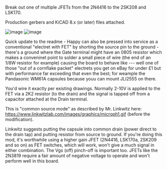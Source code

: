 Break out one of multiple JFETs from the 2N4416 to the 2SK208 and LSK170.

Production gerbers and KiCAD 8.x (or later) files attached. 

![image](https://github.com/user-attachments/assets/6ca5398a-6c80-417e-936c-5a5df1fa58a4)
![image](https://github.com/user-attachments/assets/837431be-d6cc-4f81-910f-0d1f8e1b941b)

Quick update to the readme - Happy can also be pressed into service as a conventional "electret with FET" by shorting the source pin to the ground - there's a ground where the Gate terminal might have an 0805 resistor which makes a conveninet point to solder a small piece of wire (the end of an 1/8W resistor for example) causing the board to behave like --- well one of those "out of a cornflake packet" electrets you get on eBay for under £1 but with performance far exceeding that even the best; for weample the Pandasonic WM61A capsules because youu can mount JLI2555 on there.

You'd wire it exactly per existing drawings. Normally 2-10V is applied to the FET via a 2K2 resistor (to the drain) and the signal is tapped off from a capacitor attached at the Drain terminal.

This is "common source mode" as described by Mr. Linkwitz here: https://www.linkwitzlab.com/images/graphics/microph1.gif (before the modification).

Linkwitz suggests putting the capsule into common drain (power direct to the drain tap) and putting resistor from source to ground. If you're doing this mod, it's worthwhile using a higher gain JFET (2N4416, LSK170a, 2SK209 and so on) as  FET switches, which will work, won't give a much signal in either combination. The Vgs (off) pinch-off is important too. JFETs like the 2N3819 require a fair amount of negative voltage to operate and won't perform well in this board.
